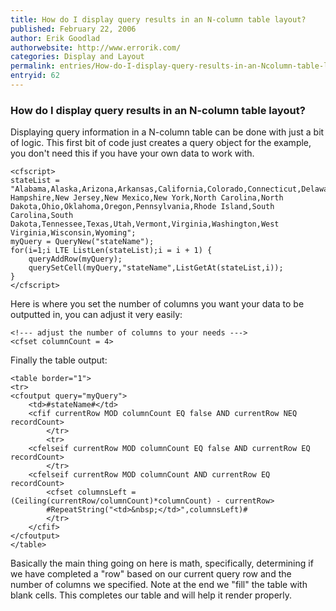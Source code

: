 ```yaml
---
title: How do I display query results in an N-column table layout?
published: February 22, 2006
author: Erik Goodlad
authorwebsite: http://www.errorik.com/
categories: Display and Layout
permalink: entries/How-do-I-display-query-results-in-an-Ncolumn-table-layout.html
entryid: 62
---
```


<h3>How do I display query results in an N-column table layout?</h3>

<p>
Displaying query information in a N-column table can be done with just a bit of logic. This first bit of code just creates a query object for the example, you don't need this if you have your own data to work with.
</p>

<pre><code class="language-markup">&lt;cfscript&gt;
stateList = &quot;Alabama,Alaska,Arizona,Arkansas,California,Colorado,Connecticut,Delaware,Florida,Georgia,Hawaii,Idaho,Illinois,Indiana,Iowa,Kansas,Kentucky,Louisiana,Maine,Maryland,Massachusetts,Michigan,Minnesota,Mississippi,Missouri,Montana,Nebraska,Nevada,New Hampshire,New Jersey,New Mexico,New York,North Carolina,North Dakota,Ohio,Oklahoma,Oregon,Pennsylvania,Rhode Island,South Carolina,South Dakota,Tennessee,Texas,Utah,Vermont,Virginia,Washington,West Virginia,Wisconsin,Wyoming&quot;;
myQuery = QueryNew(&quot;stateName&quot;);
for(i=1;i LTE ListLen(stateList);i = i + 1) {
	queryAddRow(myQuery);
	querySetCell(myQuery,&quot;stateName&quot;,ListGetAt(stateList,i));
}
&lt;/cfscript&gt;
</code></pre>

<p>
Here is where you set the number of columns you want your data to be outputted in, you can adjust it very easily:
</p>

<pre><code class="language-markup">&lt;!--- adjust the number of columns to your needs ---&gt;
&lt;cfset columnCount = 4&gt;
</code></pre>

<p>
Finally the table output:
</p>

<pre><code class="language-markup">&lt;table border=&quot;1&quot;&gt;
&lt;tr&gt;
&lt;cfoutput query=&quot;myQuery&quot;&gt;
	&lt;td&gt;#stateName#&lt;/td&gt;
	&lt;cfif currentRow MOD columnCount EQ false AND currentRow NEQ recordCount&gt;
		&lt;/tr&gt;
		&lt;tr&gt;
	&lt;cfelseif currentRow MOD columnCount EQ false AND currentRow EQ recordCount&gt;
		&lt;/tr&gt;
	&lt;cfelseif currentRow MOD columnCount AND currentRow EQ recordCount&gt;
		&lt;cfset columnsLeft = (Ceiling(currentRow/columnCount)*columnCount) - currentRow&gt;
		#RepeatString(&quot;&lt;td&gt;&amp;nbsp;&lt;/td&gt;&quot;,columnsLeft)#
		&lt;/tr&gt;
	&lt;/cfif&gt;
&lt;/cfoutput&gt;
&lt;/table&gt;
</code></pre>

<p>
Basically the main thing going on here is math, specifically, determining if we have completed a "row" based on our current query row and the number of columns we specified. Note at the end we "fill" the table with blank cells. This completes our table and will help it render properly.		
</p>



